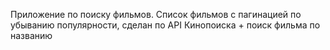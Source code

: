 Приложение по поиску фильмов.
Список фильмов с пагинацией по убыванию популярности, сделан по API Кинопоиска + поиск фильма по названию
